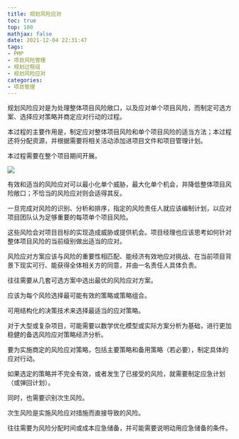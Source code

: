 ```yaml
---
title: 规划风险应对
toc: true
top: 100
mathjax: false
date: 2021-12-04 22:31:47
tags:
- PMP
- 项目风险管理
- 规划过程组
- 规划风险应对
categories:
- 项目管理
---
```

规划风险应对是为处理整体项目风险敞口，以及应对单个项目风险，而制定可选方案、选择应对策略并商定应对行动的过程。

本过程的主要作用是，制定应对整体项目风险和单个项目风险的适当方法；本过程还将分配资源，并根据需要将相关活动添加进项目文件和项目管理计划。

本过程需要在整个项目期间开展。  


<img src="https://ddabb.github.io/photos/pmpimages/数据流向图/11.5规划风险应对.png"/>

有效和适当的风险应对可以最小化单个威胁，最大化单个机会，并降低整体项目风险敞口；不恰当的风险应对则会适得其反。

一旦完成对风险的识别、分析和排序，指定的风险责任人就应该编制计划，以应对项目团队认为足够重要的每项单个项目风险。

这些风险会对项目目标的实现造成威胁或提供机会。项目经理也应该思考如何针对整体项目风险的当前级别做出适当的应对。

风险应对方案应该与风险的重要性相匹配、能经济有效地应对挑战、在当前项目背景下现实可行、能获得全体相关方的同意，并由一名责任人具体负责。

往往需要从几套可选方案中选出最优的风险应对方案。

应该为每个风险选择最可能有效的策略或策略组合。

可用结构化的决策技术来选择最适当的应对策略。

对于大型或复杂项目，可能需要以数学优化模型或实际方案分析为基础，进行更加稳健的备选风险应对策略经济分析。

要为实施商定的风险应对策略，包括主要策略和备用策略（若必要），制定具体的应对行动。

如果选定的策略并不完全有效，或者发生了已接受的风险，就需要制定应急计划（或弹回计划）。

同时，也需要识别次生风险。

次生风险是实施风险应对措施而直接导致的风险。

往往需要为风险分配时间或成本应急储备，并可能需要说明动用应急储备的条件。
